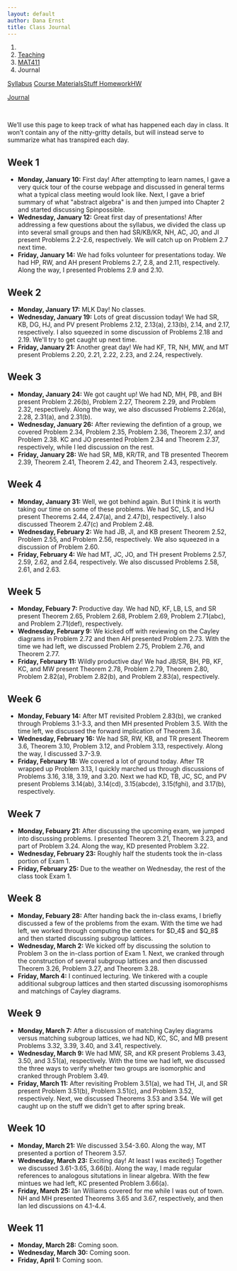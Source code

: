 ```yaml
---
layout: default
author: Dana Ernst
title: Class Journal
---
```


<ol class="breadcrumb">
  <li><a href="/"><i class="fa fa-home"></i></a></li>
  <li><a href="/teaching/">Teaching</a></li>
  <li><a href="/teaching/mat411s22">MAT411</a></li>
  <li class="active">Journal</li>
</ol>

<div class="row">
<div class="col-xs-12">
<div class="btn-group btn-group-justified">
<a class="btn btn-default btn-success" href="{{site.baseurl}}/teaching/mat411s22/syllabus/">Syllabus</a>

<a class="btn btn-default btn-primary" href="{{site.baseurl}}/teaching/mat411s22/materials/">
<span class="hidden-xs">Course Materials</span><span class="visible-xs">Stuff</span>
</a>

<a class="btn btn-default btn-warning" href="{{site.baseurl}}/teaching/mat411s22/homework/">
<span class="hidden-xs">Homework</span><span class="visible-xs">HW</span>
</a>

<a class="btn btn-default btn-info" href="{{site.baseurl}}/teaching/mat411s22/journal/">Journal</a>
</div>
</div>
</div>

<br>

We’ll use this page to keep track of what has happened each day in class. It won’t contain any of the nitty-gritty details, but will instead serve to summarize what has transpired each day.

## Week 1 ##

<ul class="fa-ul">
  <li><i class="fa-li far fa-calendar-check"></i><b>Monday, January 10:</b> First day!  After attempting to learn names, I gave a very quick tour of the course webpage and discussed in general terms what a typical class meeting would look like.  Next, I gave a brief summary of what "abstract algebra" is and then jumped into Chapter 2 and started discussing Spinpossible.</li>
  <li><i class="fa-li far fa-calendar-check"></i><b>Wednesday, January 12:</b> Great first day of presentations!  After addressing a few questions about the syllabus, we divided the class up into several small groups and then had SR/KB/KR, NH, AC, JO, and JI present Problems 2.2-2.6, respectively.  We will catch up on Problem 2.7 next time.</li>
  <li><i class="fa-li far fa-calendar-check"></i><b>Friday, January 14:</b> We had folks volunteer for presentations today. We had HP, RW, and AH present Problems 2.7, 2.8, and 2.11, respectively.  Along the way, I presented Problems 2.9 and 2.10.</li>
</ul>

## Week 2 ##

<ul class="fa-ul">
  <li><i class="fa-li far fa-calendar-check"></i><b>Monday, January 17:</b> MLK Day! No classes.</li>
  <li><i class="fa-li far fa-calendar-check"></i><b>Wednesday, January 19:</b> Lots of great discussion today! We had SR, KB, DG, HJ, and PV present Problems 2.12, 2.13(a), 2.13(b), 2.14, and 2.17, respectively.  I also squeezed in some discussion of Problems 2.18 and 2.19.  We'll try to get caught up next time.</li>
  <li><i class="fa-li far fa-calendar-check"></i><b>Friday, January 21:</b> Another great day!  We had KF, TR, NH, MW, and MT present Problems 2.20, 2.21, 2.22, 2.23, and 2.24, respectively.</li>
</ul>

## Week 3 ##

<ul class="fa-ul">
  <li><i class="fa-li far fa-calendar-check"></i><b>Monday, January 24:</b> We got caught up! We had ND, MH, PB, and BH present Problem 2.26(b), Problem 2.27, Theorem 2.29, and Problem 2.32, respectively.  Along the way, we also discussed Problems 2.26(a), 2.28, 2.31(a), and 2.31(b).</li>
  <li><i class="fa-li far fa-calendar-check"></i><b>Wednesday, January 26:</b> After reviewing the defintion of a group, we covered Problem 2.34, Problem 2.35, Problem 2.36, Theorem 2.37, and Problem 2.38. KC and JO presented Problem 2.34 and Theorem 2.37, respectively, while I led discussion on the rest.</li>
  <li><i class="fa-li far fa-calendar-check"></i><b>Friday, January 28:</b> We had SR, MB, KR/TR, and TB presented Theorem 2.39, Theorem 2.41, Theorem 2.42, and Theorem 2.43, respectively.</li>
</ul>

## Week 4 ##

<ul class="fa-ul">
  <li><i class="fa-li far fa-calendar-check"></i><b>Monday, January 31:</b> Well, we got behind again.  But I think it is worth taking our time on some of these problems.  We had SC, LS, and HJ present Theorems 2.44, 2.47(a), and 2.47(b), respectively.  I also discussed Theorem 2.47(c) and Problem 2.48.</li>
  <li><i class="fa-li far fa-calendar-check"></i><b>Wednesday, February 2:</b> We had JB, JI, and KB present Theorem 2.52, Problem 2.55, and Problem 2.56, respectively.  We also squeezed in a discussion of Problem 2.60.</li>
  <li><i class="fa-li far fa-calendar-check"></i><b>Friday, February 4:</b> We had MT, JC, JO, and TH present Problems 2.57, 2.59, 2.62, and 2.64, respectively.  We also discussed Problems 2.58, 2.61, and 2.63.</li>
</ul>

## Week 5 ##

<ul class="fa-ul">
  <li><i class="fa-li far fa-calendar-check"></i><b>Monday, Febuary 7:</b> Productive day.  We had ND, KF, LB, LS, and SR present Theorem 2.65, Problem 2.68, Problem 2.69, Problem 2.71(abc), and Problem 2.71(def), respectively.</li>
  <li><i class="fa-li far fa-calendar-check"></i><b>Wednesday, February 9:</b> We kicked off with reviewing on the Cayley diagrams in Problem 2.72 and then AH presented Problem 2.73. With the time we had left, we discussed Problem 2.75, Problem 2.76, and Theorem 2.77.</li>
  <li><i class="fa-li far fa-calendar-check"></i><b>Friday, February 11:</b> Wildly productive day!  We had JB/SR, BH, PB, KF, KC, and MW present Theorem 2.78, Problem 2.79, Theorem 2.80, Problem 2.82(a), Problem 2.82(b), and Problem 2.83(a), respectively.</li>
</ul>

## Week 6 ##

<ul class="fa-ul">
  <li><i class="fa-li far fa-calendar-check"></i><b>Monday, Febuary 14:</b> After MT revisited Problem 2.83(b), we cranked through Problems 3.1-3.3, and then MH presented Problem 3.5.  With the time left, we discussed the forward implication of Theorem 3.6.</li>
  <li><i class="fa-li far fa-calendar-check"></i><b>Wednesday, February 16:</b> We had SR, RW, KB, and TR present Theorem 3.6, Theorem 3.10, Problem 3.12, and Problem 3.13, respectively.  Along the way, I discussed 3.7-3.9.</li>
  <li><i class="fa-li far fa-calendar-check"></i><b>Friday, February 18:</b> We covered a lot of ground today.  After TR wrapped up Problem 3.13, I quickly marched us through discussions of Problems 3.16, 3.18, 3.19, and 3.20.  Next we had KD, TB, JC, SC, and PV present Problems 3.14(ab), 3.14(cd), 3.15(abcde), 3.15(fghi), and 3.17(b), respectively.</li>
</ul>

## Week 7 ##

<ul class="fa-ul">
  <li><i class="fa-li far fa-calendar-check"></i><b>Monday, Febuary 21:</b> After discussing the upcoming exam, we jumped into discussing problems. I presented Theorem 3.21, Theorem 3.23, and part of Problem 3.24.  Along the way, KD presented Problem 3.22.</li>
  <li><i class="fa-li far fa-calendar-check"></i><b>Wednesday, February 23:</b> Roughly half the students took the in-class portion of Exam 1.</li>
  <li><i class="fa-li far fa-calendar-check"></i><b>Friday, February 25:</b> Due to the weather on Wednesday, the rest of the class took Exam 1.</li>
</ul>

## Week 8 ##

<ul class="fa-ul">
  <li><i class="fa-li far fa-calendar-check"></i><b>Monday, Febuary 28:</b> After handing back the in-class exams, I briefly discussed a few of the problems from the exam. With the time we had left, we worked through computing the centers for $D_4$ and $Q_8$ and then started discussing subgroup lattices.</li>
  <li><i class="fa-li far fa-calendar-check"></i><b>Wednesday, March 2:</b> We kicked off by discussing the solution to Problem 3 on the in-class portion of Exam 1. Next, we cranked through the construction of several subgroup lattices and then discussed Theorem 3.26, Problem 3.27, and Theorem 3.28.</li>
  <li><i class="fa-li far fa-calendar-check"></i><b>Friday, March 4:</b> I continued lecturing. We tinkered with a couple additional subgroup lattices and then started discussing isomorophisms and matchings of Cayley diagrams.</li>
</ul>

## Week 9 ##

<ul class="fa-ul">
  <li><i class="fa-li far fa-calendar-check"></i><b>Monday, March 7:</b> After a discussion of matching Cayley diagrams versus matching subgroup lattices, we had ND, KC, SC, and MB present Problems 3.32, 3.39, 3.40, and 3.41, respectively.</li>
  <li><i class="fa-li far fa-calendar-check"></i><b>Wednesday, March 9:</b> We had MW, SR, and KR present Problems 3.43, 3.50, and 3.51(a), respectively. With the time we had left, we discussed the three ways to verify whether two groups are isomorphic and cranked through Problem 3.49.</li>
  <li><i class="fa-li far fa-calendar-check"></i><b>Friday, March 11:</b> After revisiting Problem 3.51(a), we had TH, JI, and SR present Problem 3.51(b), Problem 3.51(c), and Problem 3.52, respectively. Next, we discussed Theorems 3.53 and 3.54.  We will get caught up on the stuff we didn't get to after spring break.</li>
</ul>

## Week 10 ##

<ul class="fa-ul">
  <li><i class="fa-li far fa-calendar-check"></i><b>Monday, March 21:</b> We discussed 3.54-3.60.  Along the way, MT presented a portion of Theorem 3.57.</li>
  <li><i class="fa-li far fa-calendar-check"></i><b>Wednesday, March 23:</b> Exciting day!  At least I was excited;) Together we discussed 3.61-3.65, 3.66(b). Along the way, I made regular references to analogous situtations in linear algebra.  With the few mintues we had left, KC presented Problem 3.66(a).</li>
  <li><i class="fa-li far fa-calendar-check"></i><b>Friday, March 25:</b> Ian Williams covered for me while I was out of town. NH and MH presented Theorems 3.65 and 3.67, respectively, and then Ian led discussions on 4.1-4.4.</li>
</ul>

## Week 11 ##

<ul class="fa-ul">
  <li><i class="fa-li far fa-calendar-check"></i><b>Monday, March 28:</b> Coming soon.</li>
  <li><i class="fa-li far fa-calendar-check"></i><b>Wednesday, March 30:</b> Coming soon.</li>
  <li><i class="fa-li far fa-calendar-check"></i><b>Friday, April 1:</b> Coming soon.</li>
</ul>
